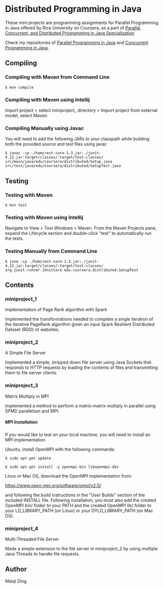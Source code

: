 # Distributed Programming in Java  

These mini projects are programming assignments for Parallel Programming in Java offered by Rice University on Coursera, as a part of [Parallel, Concurrent, and Distributed Programming in Java Specialization](https://www.coursera.org/specializations/pcdp)

Check my repositories of [Parallel Programming in Java](https://github.com/MaiqiDing/Parallel-Programming-in-Java) and [Concurrent Programming in Java](https://github.com/MaiqiDing/Concurrent-Programming-in-Java). 

## Compiling  
### Compiling with Maven from Command Line 

`$ mvn compile`

### Compiling with Maven using Intellij

Import project > select miniproject_ directory > Import project from external model, select Maven.

### Compiling Manually using Javac

You will need to add the following JARs to your classpath while building both the provided source and test files using javac

`$ javac -cp ./hamcrest-core-1.3.jar:./junit-4.12.jar:target/classes/:target/test-classes/ src/main/java/edu/coursera/distributed/Setup.java src/test/java/edu/coursera/distributed/SetupTest.java`

## Testing

### Testing with Maven

`$ mvn test`

### Testing with Maven using Intellij

Navigate to View > Tool Windows > Maven. From the Maven Projects pane, expand the Lifecycle section and double-click "test" to automatically run the tests.

### Testing Manually from Command Line

`$ java -cp ./hamcrest-core-1.3.jar:./junit-4.12.jar:target/classes/:target/test-classes/ org.junit.runner.JUnitCore edu.coursera.distributed.SetupTest`

## Contents

### miniproject_1

Implementation of Page Rank algorithm with Spark

Implemented the transformations needed to complete a single iteration of the iterative PageRank algorithm given an input Spark Resilient Distributed Dataset (RDD) of websites.

### miniproject_2

A Simple File Server

Implemented a simple, stripped down file server using Java Sockets that responds to HTTP requests by loading the contents of files and transmitting them to file server clients.

### miniproject_3

Matrix Multiply in MPI

Implemented a method to perform a matrix-matrix multiply in parallel using SPMD parallelism and MPI.

##### MPI Installation

If you would like to test on your local machine, you will need to install an MPI implementation.

Ubuntu, install OpenMPI with the following commands:

`$ sudo apt-get update`

`$ sudo apt-get install -y openmpi-bin libopenmpi-dev`

Linux or Mac OS, download the OpenMPI implementation from:

https://www.open-mpi.org/software/ompi/v2.0/

and following the build instructions in the "User Builds" section of the included INSTALL file. Following installation, you must also add the created OpenMPI bin/ folder to your PATH and the created OpenMPI lib/ folder to your LD_LIBRARY_PATH (on Linux) or your DYLD_LIBRARY_PATH (on Mac OS).

### miniproject_4

Multi-Threaded File Server

Made a simple extension to the file server in miniproject_2 by using multiple Java Threads to handle file requests.

## Author

Maiqi Ding
